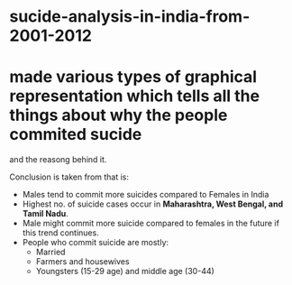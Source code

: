 # sucide-analysis-in-india-from-2001-2012
# made various types of graphical representation which tells all the things about why the people commited sucide
and the reasong behind it.

Conclusion is taken from that is:

* Males tend to commit more suicides compared to Females in India
* Highest no. of suicide cases occur in **Maharashtra, West Bengal, and Tamil Nadu**.
* Male might commit more suicide compared to females in the future if this trend continues.
* People who commit suicide are mostly:
    * Married
    * Farmers and housewives
    * Youngsters (15-29 age) and middle age (30-44)
